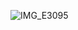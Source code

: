 ![IMG_E3095](https://github.com/b1tflyyyy/arduino_weather/assets/99272066/5d452f37-f1a2-4dbf-8e5b-9dcbaf257a99)
